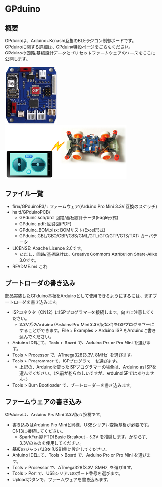 GPduino
=========

## 概要
GPduinoは、Arduino+Konashi互換のBLEラジコン制御ボードです。  
GPduinoに関する詳細は、[GPduino特設ページ](http://lipoyang.net/gpduino)をごらんください。  
GPduinoの回路/基板設計データとプリセットファームウェアのソースをここに公開します。

![GPduinoの写真](image/gpduino_r3.png)　　　　　![概要の図](image/gpduino_r3_overview.png)


## ファイル一覧

* firm/GPduinoR3/ : ファームウェア(Arduino Pro Mini 3.3V 互換のスケッチ)
* hard/GPduinoPCB/
	* GPduino.sch/brd: 回路/基板設計データ(Eagle形式)
	* GPduino.pdf: 回路図(PDF)
	* GPduino_BOM.xlsx: BOMリスト(Excel形式)
	* GPduino.GBL/GBO/GBP/GBS/GML/GTL/GTO/GTP/GTS/TXT: ガーバデータ
* LICENSE: Apache Licence 2.0です。
	* ただし、回路/基板設計は、Creative Commons Attribution Share-Alike 3.0です。
* README.md これ

## ブートローダの書き込み
部品実装したGPduino基板をArduinoとして使用できるようにするには、まずブートローダを書き込みます。
* ISPコネクタ（CN12）にISPプログラマーを接続します。向きに注意してください。
	* 3.3V系のArduino (Arduino Pro Mini 3.3V版など)をISPプログラマーにすることができます。File > Examples > Arduino ISP をArduinoに書き込んでください。
* Arduino IDEにて、Tools > Board で、Arduino Pro or Pro Mini を選びます。
* Tools > Processor で、ATmega328(3.3V, 8MHz) を選びます。
* Tools > Programmer で、ISPプログラマーを選びます。
	* 上記の、Arduinoを使ったISPプログラマーの場合は、Arduino as ISPを選んでください。（名前が紛らわしいですが、ArduinoISPではありません。）
* Tools > Burn Bootloader で、ブートローダーを書き込みます。

## ファームウェアの書き込み
GPduinoは、Arduino Pro Mini 3.3V版互換機です。
* 書き込みはArduino Pro Miniと同様、USBシリアル変換基板が必要です。CN13に接続してください。
	* SparkFun製 FTDI Basic Breakout - 3.3V を推奨します。かならず、3.3Vのものを使用してください。
* 基板のジャンパJ3を[USB]側に設定してください。
* Arduino IDEにて、Tools > Board で、Arduino Pro or Pro Mini を選びます。
* Tools > Processor で、ATmega328(3.3V, 8MHz) を選びます。
* Tools > Port で、USBシリアルのポート番号を選びます。
* Uploadボタンで、ファームウェアを書き込みます。
